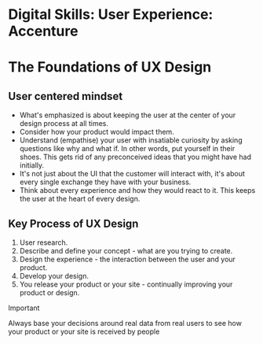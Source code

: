 # Digital Skills: User Experience: Accenture

<h1>The Foundations of UX Design</h1>

<h2>User centered mindset</h2>

- What's emphasized is about keeping the user at the center of your design process at all times.
- Consider how your product would impact them.
- Understand (empathise) your user with insatiable curiosity by asking questions like why and what if. In other words, put yourself in their shoes. This gets rid of any preconceived ideas that you might have had initially.
- It's not just about the UI that the customer will interact with, it's about every single exchange they have with your business.
- Think about every experience and how they would react to it. This keeps the user at the heart of every design.

<h2>Key Process of UX Design</h2>

1. User research.
2. Describe and define your concept - what are you trying to create.
3. Design the experience - the interaction between the user and your product.
4. Develop your design.
5. You release your product or your site - continually improving your product or design.

> [!IMPORTANT]
> Always base your decisions around real data from real users to see how your product or your site is received by people
